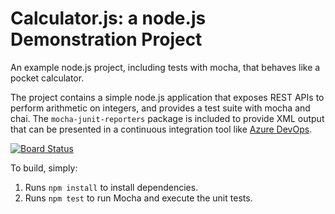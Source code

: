Calculator.js: a node.js Demonstration Project
==============================================
An example node.js project, including tests with mocha, that behaves like
a pocket calculator.

The project contains a simple node.js application that exposes REST APIs
to perform arithmetic on integers, and provides a test suite with mocha
and chai.  The `mocha-junit-reporters` package is included to provide XML
output that can be presented in a continuous integration tool like
[Azure DevOps](https://azure.com/devops).

[![Board Status](https://dev.azure.com/greatlittleapp/2e11dde8-082b-4796-ac4b-f51ba9458acf/b7ffe02e-b08b-4356-a5bc-1f2f0497f605/_apis/work/boardbadge/b39accad-d7bd-4049-87f7-3e6a0a637491?columnOptions=1)](https://dev.azure.com/greatlittleapp/2e11dde8-082b-4796-ac4b-f51ba9458acf/_boards/board/t/b7ffe02e-b08b-4356-a5bc-1f2f0497f605/Microsoft.RequirementCategory/)

To build, simply:

1. Runs `npm install` to install dependencies.
2. Runs `npm test` to run Mocha and execute the unit tests.

